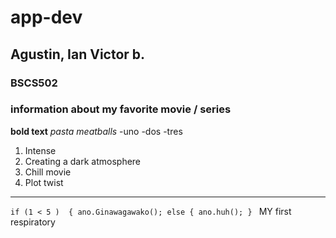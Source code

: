 
# app-dev
## Agustin, Ian Victor b.
### BSCS502
### information about my favorite movie / series 
**bold text**
*pasta meatballs*
-uno
-dos
-tres
1. Intense
2. Creating a dark atmosphere
3. Chill movie
4. Plot twist
------
`if (1 < 5 ) 
{ ano.Ginawagawako();
else { ano.huh(); }
`
MY first respiratory
